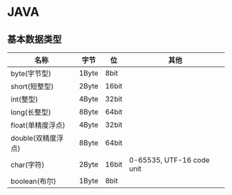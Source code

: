 # JAVA

## 基本数据类型

| 名称              | 字节    | 位     |其他
|-----------------|-------|-------|--|
| byte\(字节型\)     | 1Byte | 8bit  |
| short\(短整型\)    | 2Byte | 16bit |
| int\(整型\)       | 4Byte | 32bit |
| long\(长整型\)     | 8Byte | 64bit |
| float\(单精度浮点\)  | 4Byte | 32bit |
| double\(双精度浮点\) | 8Byte | 64bit |
| char\(字符\)      | 2Byte | 16bit |0-65535, UTF-16 code unit
| boolean\(布尔\)   | 1Byte | 8bit  |
